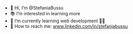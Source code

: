 - 👋 Hi, I’m @StefaniaBussu 
- 📚 I’m interested in learning more 
- 🌱 I’m currently learning web development 👩‍💻
- 📩 How to reach me: www.linkedin.com/in/stefaniabussu
